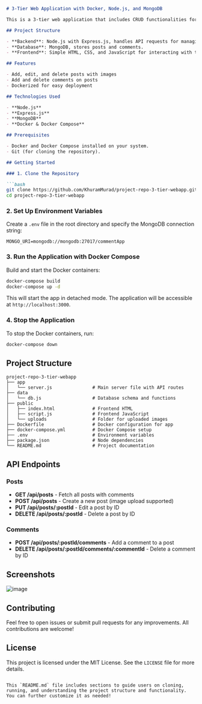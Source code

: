 ```markdown
# 3-Tier Web Application with Docker, Node.js, and MongoDB

This is a 3-tier web application that includes CRUD functionalities for posts and comments. Users can create, read, update, and delete posts, as well as add comments on each post. The application is fully Dockerized and uses Node.js for the backend, MongoDB for the database, and Express.js for routing. Images uploaded with posts are stored in the application’s file system.

## Project Structure

- **Backend**: Node.js with Express.js, handles API requests for managing posts and comments.
- **Database**: MongoDB, stores posts and comments.
- **Frontend**: Simple HTML, CSS, and JavaScript for interacting with the backend.

## Features

- Add, edit, and delete posts with images
- Add and delete comments on posts
- Dockerized for easy deployment

## Technologies Used

- **Node.js**
- **Express.js**
- **MongoDB**
- **Docker & Docker Compose**

## Prerequisites

- Docker and Docker Compose installed on your system.
- Git (for cloning the repository).

## Getting Started

### 1. Clone the Repository

```bash
git clone https://github.com/KhuramMurad/project-repo-3-tier-webapp.git
cd project-repo-3-tier-webapp
```

### 2. Set Up Environment Variables

Create a `.env` file in the root directory and specify the MongoDB connection string:

```plaintext
MONGO_URI=mongodb://mongodb:27017/commentApp
```

### 3. Run the Application with Docker Compose

Build and start the Docker containers:

```bash
docker-compose build
docker-compose up -d
```

This will start the app in detached mode. The application will be accessible at `http://localhost:3000`.

### 4. Stop the Application

To stop the Docker containers, run:

```bash
docker-compose down
```

## Project Structure

```
project-repo-3-tier-webapp
├── app
│   └── server.js               # Main server file with API routes
├── data
│   └── db.js                   # Database schema and functions
├── public
│   ├── index.html              # Frontend HTML
│   ├── script.js               # Frontend JavaScript
│   └── uploads                 # Folder for uploaded images
├── Dockerfile                  # Docker configuration for app
├── docker-compose.yml          # Docker Compose setup
├── .env                        # Environment variables
├── package.json                # Node dependencies
└── README.md                   # Project documentation
```

## API Endpoints

### Posts

- **GET /api/posts** - Fetch all posts with comments
- **POST /api/posts** - Create a new post (image upload supported)
- **PUT /api/posts/:postId** - Edit a post by ID
- **DELETE /api/posts/:postId** - Delete a post by ID

### Comments

- **POST /api/posts/:postId/comments** - Add a comment to a post
- **DELETE /api/posts/:postId/comments/:commentId** - Delete a comment by ID

## Screenshots

![image](https://github.com/user-attachments/assets/bc9f9952-4bb6-41c5-8a04-9fc287377b91)


## Contributing

Feel free to open issues or submit pull requests for any improvements. All contributions are welcome!

## License

This project is licensed under the MIT License. See the `LICENSE` file for more details.
```

This `README.md` file includes sections to guide users on cloning, running, and understanding the project structure and functionality. You can further customize it as needed!
